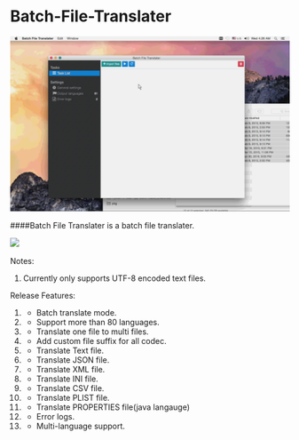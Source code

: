 # Batch-File-Translater

![](https://github.com/Romanysoft/Batch-File-Translater/blob/master/images/screen.gif)


####Batch File Translater is a batch file translater.


[![](http://res.cloudinary.com/dfzokzfi5/image/upload/c_scale,w_128/v1411092419/app-store-button_pw05je.png)](https://itunes.apple.com/us/app/batch-file-translater/id966479521?l=zh&ls=1&mt=12)


Notes:

1. Currently only supports UTF-8 encoded text files.


Release Features:

1. + Batch translate mode.
1. + Support more than 80 languages.
1. + Translate one file to multi files.
1. + Add custom file suffix for all codec.
1. + Translate Text file.
1. + Translate JSON file.
1. + Translate XML file.
1. + Translate INI file.
1. + Translate CSV file.
1. + Translate PLIST file.
1. + Translate PROPERTIES file(java langauge)
1. + Error logs.
1. + Multi-language support.

